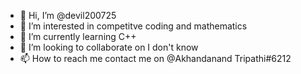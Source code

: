 - 👋 Hi, I’m @devil200725
- 👀 I’m interested in competitve coding and mathematics
- 🌱 I’m currently learning C++
- 💞️ I’m looking to collaborate on I don't know
- 📫 How to reach me contact me on @Akhandanand Tripathi#6212

<!---
devil200725/devil200725 is a ✨ special ✨ repository because its `README.md` (this file) appears on your GitHub profile.
You can click the Preview link to take a look at your changes.
--->
